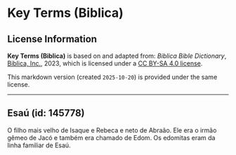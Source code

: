 # Key Terms (Biblica)

## License Information

**Key Terms (Biblica)** is based on and adapted from: _Biblica Bible Dictionary_, [Biblica, Inc.](https://www.biblica.com/), 2023, which is licensed under a [CC BY-SA 4.0 license](https://creativecommons.org/licenses/by-sa/4.0/legalcode.en).

This markdown version (created `2025-10-20`) is provided under the same license.



--------------------------------

## Esaú (id: 145778)

O filho mais velho de Isaque e Rebeca e neto de Abraão. Ele era o irmão gêmeo de Jacó e também era chamado de Edom. Os edomitas eram da linha familiar de Esaú.


